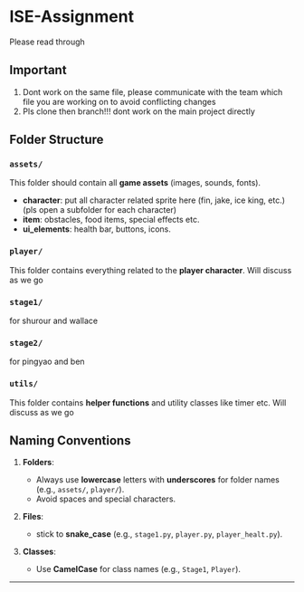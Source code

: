# ISE-Assignment

Please read through

## Important

1. Dont work on the same file, please communicate with the team which file you are working on to avoid conflicting changes
2. Pls clone then branch!!! dont work on the main project directly

## Folder Structure

### `assets/`

This folder should contain all **game assets** (images, sounds, fonts).

- **character**: put all character related sprite here (fin, jake, ice king, etc.)(pls open a subfolder for each character)
- **item**: obstacles, food items, special effects etc.
- **ui_elements**: health bar, buttons, icons.

### `player/`

This folder contains everything related to the **player character**.
Will discuss as we go

### `stage1/`

for shurour and wallace

### `stage2/`

for pingyao and ben

### `utils/`

This folder contains **helper functions** and utility classes like timer etc.
Will discuss as we go

## Naming Conventions

1. **Folders**:

   - Always use **lowercase** letters with **underscores** for folder names (e.g., `assets/`, `player/`).
   - Avoid spaces and special characters.

2. **Files**:

   - stick to **snake_case** (e.g., `stage1.py`, `player.py`, `player_healt.py`).

3. **Classes**:
   - Use **CamelCase** for class names (e.g., `Stage1`, `Player`).

---
